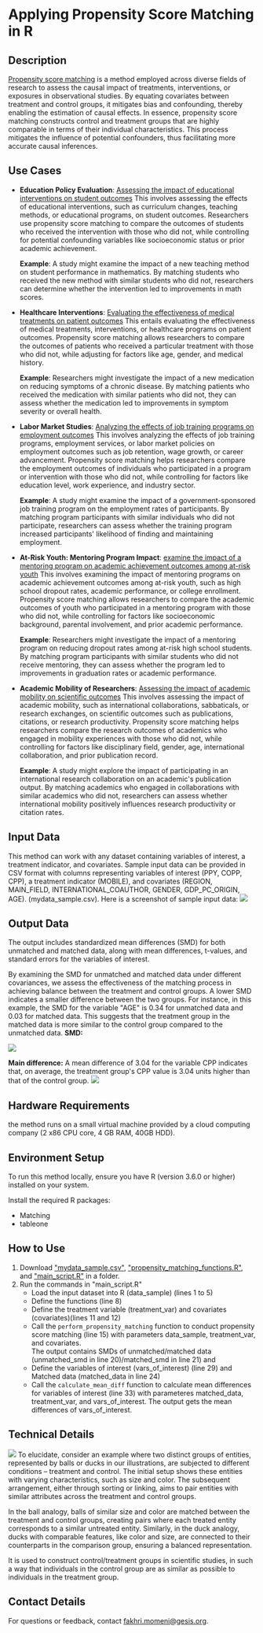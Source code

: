 # Applying Propensity Score Matching in R

## Description
[Propensity score matching](https://en.wikipedia.org/wiki/Propensity_score_matching) is a method employed across diverse fields of research to assess the causal impact of treatments, interventions, or exposures in observational studies. By equating covariates between treatment and control groups, it mitigates bias and confounding, thereby enabling the estimation of causal effects. 
In essence, propensity score matching constructs control and treatment groups that are highly comparable in terms of their individual characteristics. This process mitigates the influence of potential confounders, thus facilitating more accurate causal inferences.

## Use Cases
- **Education Policy Evaluation**: [Assessing the impact of educational interventions on student outcomes](https://telearn.hal.science/hal-00190019/document)
    This involves assessing the effects of educational interventions, such as curriculum changes, teaching methods, or educational programs, on student outcomes. Researchers use propensity score matching to compare the outcomes of students who received the intervention with those who did not, while controlling for potential confounding variables like socioeconomic status or prior academic achievement.

    **Example**: A study might examine the impact of a new teaching method on student performance in mathematics. By matching students who received the new method with similar students who did not, researchers can determine whether the intervention led to improvements in math scores.
- **Healthcare Interventions**: [Evaluating the effectiveness of medical treatments on patient outcomes](https://www.tandfonline.com/doi/pdf/10.1080/00273171.2011.568786)
This entails evaluating the effectiveness of medical treatments, interventions, or healthcare programs on patient outcomes. Propensity score matching allows researchers to compare the outcomes of patients who received a particular treatment with those who did not, while adjusting for factors like age, gender, and medical history.

    **Example**: Researchers might investigate the impact of a new medication on reducing symptoms of a chronic disease. By matching patients who received the medication with similar patients who did not, they can assess whether the medication led to improvements in symptom severity or overall health.

- **Labor Market Studies**: [Analyzing the effects of job training programs on employment outcomes](https://www.nber.org/system/files/working_papers/w6829/w6829.pdf)
This involves analyzing the effects of job training programs, employment services, or labor market policies on employment outcomes such as job retention, wage growth, or career advancement. Propensity score matching helps researchers compare the employment outcomes of individuals who participated in a program or intervention with those who did not, while controlling for factors like education level, work experience, and industry sector.

   **Example**: A study might examine the impact of a government-sponsored job training program on the employment rates of participants. By matching program participants with similar individuals who did not participate, researchers can assess whether the training program increased participants' likelihood of finding and maintaining employment.

- **At-Risk Youth: Mentoring Program Impact**: [examine the impact of a mentoring program on academic achievement outcomes among at-risk youth](https://books.google.de/books?hl=de&lr=&id=5Y_MAwAAQBAJ&oi=fnd&pg=PP1&dq=Propensity+Score+Analysis:+Statistical+Methods+and+Applications.+Sage+Publications.&ots=WY57gK_A9w&sig=h8usM9tYzJGz-RRhnca-iyx0cnA#v=onepage&q=Propensity%20Score%20Analysis%3A%20Statistical%20Methods%20and%20Applications.%20Sage%20Publications.&f=false)
This involves examining the impact of mentoring programs on academic achievement outcomes among at-risk youth, such as high school dropout rates, academic performance, or college enrollment. Propensity score matching allows researchers to compare the academic outcomes of youth who participated in a mentoring program with those who did not, while controlling for factors like socioeconomic background, parental involvement, and prior academic performance.

   **Example**: Researchers might investigate the impact of a mentoring program on reducing dropout rates among at-risk high school students. By matching program participants with similar students who did not receive mentoring, they can assess whether the program led to improvements in graduation rates or academic performance.

- **Academic Mobility of Researchers**: [Assessing the impact of academic mobility on scientific outcomes](https://doi.org/10.1016/j.joi.2022.101280)
This involves assessing the impact of academic mobility, such as international collaborations, sabbaticals, or research exchanges, on scientific outcomes such as publications, citations, or research productivity. Propensity score matching helps researchers compare the research outcomes of academics who engaged in mobility experiences with those who did not, while controlling for factors like disciplinary field, gender, age, international collaboration, and prior publication record.

   **Example**: A study might explore the impact of participating in an international research collaboration on an academic's publication output. By matching academics who engaged in collaborations with similar academics who did not, researchers can assess whether international mobility positively influences research productivity or citation rates.

## Input Data
This method can work with any dataset containing variables of interest, a treatment indicator, and covariates. Sample input data can be provided in CSV format with columns representing variables of interest (PPY, COPP, CPP), a treatment indicator (MOBILE), and covariates (REGION, MAIN_FIELD, INTERNATIONAL_COAUTHOR, GENDER, GDP_PC_ORIGIN, AGE). (mydata_sample.csv).
Here is a screenshot of sample input data:
![](images/sample_data.PNG)

## Output Data
The output includes standardized mean differences (SMD) for both unmatched and matched data, along with mean differences, t-values, and standard errors for the variables of interest.

By examining the SMD for unmatched and matched data under different covariances, we assess the effectiveness of the matching process in achieving balance between the treatment and control groups. A lower SMD indicates a smaller difference between the two groups. For instance, in this example, the SMD for the variable "AGE" is 0.34 for unmatched data and 0.03 for matched data. This suggests that the treatment group in the matched data is more similar to the control group compared to the unmatched data.
**SMD:**

![](images/output_SMD.PNG)

**Main difference:**
A mean difference of 3.04 for the variable CPP indicates that, on average, the treatment group's CPP value is 3.04 units higher than that of the control group.
![](images/output_mainDiff.PNG)

## Hardware Requirements
the method runs on a small virtual machine provided by a cloud computing company (2 x86 CPU core, 4 GB RAM, 40GB HDD). 

## Environment Setup
To run this method locally, ensure you have R (version  3.6.0 or higher) installed on your system.

Install the required R packages:
- Matching
- tableone

## How to Use
1. Download  ["mydata_sample.csv"](https://github.com/momenifi/methodHub/blob/main/academic_mobility_propensity_score/method/mydata_sample.csv), ["propensity_matching_functions.R"](https://github.com/momenifi/methodHub/blob/main/academic_mobility_propensity_score/method/propensity_matching_functions.R), and ["main_script.R"](https://github.com/momenifi/methodHub/blob/main/academic_mobility_propensity_score/method/main_script.R) in a folder.
2. Run the commands in "main_script.R"
    - Load the input dataset into R (data_sample) (lines 1 to 5)
    - Define the functions (line 8)
    - Define the treatment variable (treatment_var) and covariates (covariates)(lines 11 and 12)
    - Call the `perform_propensity_matching` function to conduct propensity score matching (line 15) with parameters data_sample, treatment_var, and covariates.  
      The output contains SMDs of unmatched/matched data (unmatched_smd in line 20)/matched_smd in line 21) and 
    - Define the variables of interest (vars_of_interest) (line 29) and Matched data (matched_data in line 24)
    - Call the `calculate_mean_diff` function to calculate mean differences for variables of interest (line 33) with parameteres matched_data, treatment_var, and vars_of_interest. The output gets the mean differences of vars_of_interest. 

## Technical Details
![](PS_explanation.jpg)
To elucidate, consider an example where two distinct groups of entities, represented by balls or ducks in our illustrations, are subjected to different conditions – treatment and control. The initial setup shows these entities with varying characteristics, such as size and color. The subsequent arrangement, either through sorting or linking, aims to pair entities with similar attributes across the treatment and control groups.

In the ball analogy, balls of similar size and color are matched between the treatment and control groups, creating pairs where each treated entity corresponds to a similar untreated entity. Similarly, in the duck analogy, ducks with comparable features, like color and size, are connected to their counterparts in the comparison group, ensuring a balanced representation.

It is used to construct control/treatment groups in scientific studies, in such a way that individuals in the control group are as similar as possible to individuals in the treatment group. 

## Contact Details
For questions or feedback, contact [fakhri.momeni@gesis.org](mailto:fakhri.momeni@gesis.org).
